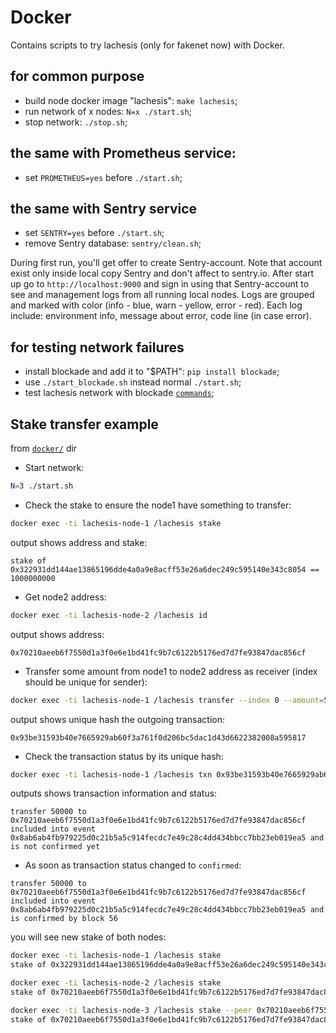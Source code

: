 # Docker

Contains scripts to try lachesis (only for fakenet now) with Docker.

## for common purpose

  - build node docker image "lachesis": `make lachesis`;
  - run network of x nodes: `N=x ./start.sh`;
  - stop network: `./stop.sh`;

## the same with Prometheus service:

  - set `PROMETHEUS=yes` before `./start.sh`;

## the same with Sentry service

  - set `SENTRY=yes` before `./start.sh`;
  - remove Sentry database: `sentry/clean.sh`;

During first run, you'll get offer to create Sentry-account. Note that account exist only inside local copy Sentry and don't affect to sentry.io.
After start up go to `http://localhost:9000` and sign in using that Sentry-account to see and management logs from all running local nodes.
Logs are grouped and marked with color (info - blue, warn - yellow, error - red).
Each log include: environment info, message about error, code line (in case error).

## for testing network failures

  - install blockade and add it to "$PATH": `pip install blockade`;
  - use `./start_blockade.sh` instead normal `./start.sh`;
  - test lachesis network with blockade [`commands`](https://github.com/worstcase/blockade/blob/master/docs/commands.rst);


## Stake transfer example

from [`docker/`](./docker/) dir

* Start network:
```sh
N=3 ./start.sh
```

* Check the stake to ensure the node1 have something to transfer:
```sh
docker exec -ti lachesis-node-1 /lachesis stake
```
 output shows address and stake:
```
stake of 0x322931dd144ae13865196dde4a0a9e8acff53e26a6dec249c595140e343c8054 == 1000000000
```

* Get node2 address:
```sh
docker exec -ti lachesis-node-2 /lachesis id
```
 output shows address:
```
0x70210aeeb6f7550d1a3f0e6e1bd41fc9b7c6122b5176ed7d7fe93847dac856cf
```

* Transfer some amount from node1 to node2 address as receiver (index should be unique for sender):
```sh
docker exec -ti lachesis-node-1 /lachesis transfer --index 0 --amount=50000 --receiver=0x70210aeeb6f7550d1a3f0e6e1bd41fc9b7c6122b5176ed7d7fe93847dac856cf
```
 output shows unique hash the outgoing transaction:
```
0x93be31593b40e7665929ab60f3a761f0d206bc5dac1d43d6622382008a595817
```

* Check the transaction status by its unique hash:
```sh
docker exec -ti lachesis-node-1 /lachesis txn 0x93be31593b40e7665929ab60f3a761f0d206bc5dac1d43d6622382008a595817
```
 outputs shows transaction information and status:
```
transfer 50000 to 0x70210aeeb6f7550d1a3f0e6e1bd41fc9b7c6122b5176ed7d7fe93847dac856cf included into event 0x8ab6ab4fb979225d0c21b5a5c914fecdc7e49c28c4dd434bbcc7bb23eb019ea5 and is not confirmed yet
```

* As soon as transaction status changed to `confirmed`:
```
transfer 50000 to 0x70210aeeb6f7550d1a3f0e6e1bd41fc9b7c6122b5176ed7d7fe93847dac856cf included into event 0x8ab6ab4fb979225d0c21b5a5c914fecdc7e49c28c4dd434bbcc7bb23eb019ea5 and is confirmed by block 56
```
 you will see new stake of both nodes:
 
```sh
docker exec -ti lachesis-node-1 /lachesis stake
stake of 0x322931dd144ae13865196dde4a0a9e8acff53e26a6dec249c595140e343c8054 == 999950000

docker exec -ti lachesis-node-2 /lachesis stake
stake of 0x70210aeeb6f7550d1a3f0e6e1bd41fc9b7c6122b5176ed7d7fe93847dac856cf == 1000500000

docker exec -ti lachesis-node-3 /lachesis stake --peer 0x70210aeeb6f7550d1a3f0e6e1bd41fc9b7c6122b5176ed7d7fe93847dac856cf
stake of 0x70210aeeb6f7550d1a3f0e6e1bd41fc9b7c6122b5176ed7d7fe93847dac856cf == 1000050000
```
